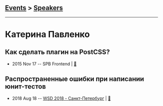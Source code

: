 ## [Events](../README.md) > [Speakers](../speakers.md)
---

# Катерина Павленко

## Как сделать плагин на PostCSS?
- 2015 Nov 17 -- SPB Frontend  | [:notebook:](http://cakeinpanic.github.io/hackathon/)  
## Распространенные ошибки при написании юнит-тестов
- 2018 Aug 18 -- [WSD 2018 - Санкт-Петербург](https://www.youtube.com/watch?v=g5VETJqI6uc)  | [:notebook:](https://wsd.events/2018/08/18/pres/unit-testing.pdf)  

